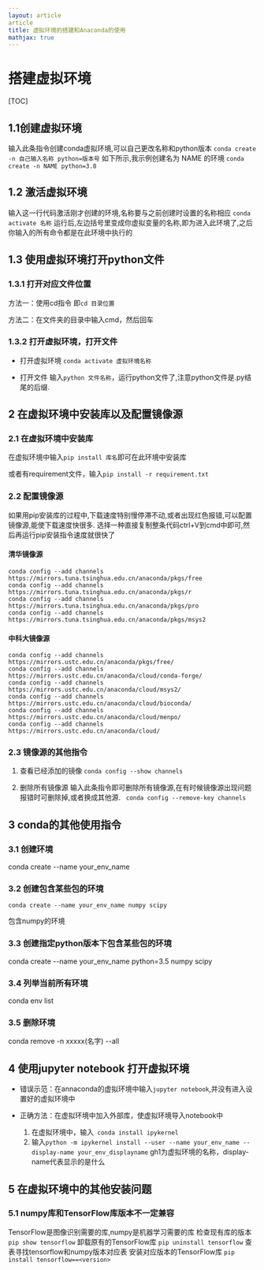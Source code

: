 ```yaml
---
layout: article
article
title: 虚拟环境的搭建和Anaconda的使用
mathjax: true
---
```


# 搭建虚拟环境

[TOC]

## 1.1创建虚拟环境
输入此条指令创建conda虚拟环境,可以自己更改名称和python版本
```conda create -n 自己输入名称 python=版本号```
如下所示,我示例创建名为 NAME 的环境
```conda create -n NAME python=3.8 ```

## 1.2 激活虚拟环境
输入这一行代码激活刚才创建的环境,名称要与之前创建时设置的名称相应
``` conda activate 名称 ```
运行后,左边括号里变成你虚拟变量的名称,即为进入此环境了,之后你输入的所有命令都是在此环境中执行的

## 1.3 使用虚拟环境打开python文件
### 1.3.1 打开对应文件位置
方法一：使用cd指令
即``` cd 目录位置  ```

方法二：在文件夹的目录中输入cmd，然后回车

### 1.3.2 打开虚拟环境，打开文件
- 打开虚拟环境 ``` conda activate 虚拟环境名称 ```

- 打开文件
输入```python 文件名称```，运行python文件了,注意python文件是.py结尾的后缀.

## 2 在虚拟环境中安装库以及配置镜像源

### 2.1 在虚拟环境中安装库
在虚拟环境中输入```pip install 库名```即可在此环境中安装库

或者有requirement文件，输入``` pip install -r requirement.txt ```


### 2.2 配置镜像源
如果用pip安装库的过程中,下载速度特别慢停滞不动,或者出现红色报错,可以配置镜像源,能使下载速度快很多.
选择一种直接复制整条代码ctrl+V到cmd中即可,然后再运行pip安装指令速度就很快了
#### 清华镜像源
```conda config --add channels  https://mirrors.tuna.tsinghua.edu.cn/anaconda/pkgs/main
conda config --add channels  https://mirrors.tuna.tsinghua.edu.cn/anaconda/pkgs/free
conda config --add channels  https://mirrors.tuna.tsinghua.edu.cn/anaconda/pkgs/r
conda config --add channels  https://mirrors.tuna.tsinghua.edu.cn/anaconda/pkgs/pro
conda config --add channels  https://mirrors.tuna.tsinghua.edu.cn/anaconda/pkgs/msys2 
```

#### 中科大镜像源
```conda config --add channels https://mirrors.ustc.edu.cn/anaconda/pkgs/main/
conda config --add channels https://mirrors.ustc.edu.cn/anaconda/pkgs/free/
conda config --add channels https://mirrors.ustc.edu.cn/anaconda/cloud/conda-forge/
conda config --add channels https://mirrors.ustc.edu.cn/anaconda/cloud/msys2/
conda config --add channels https://mirrors.ustc.edu.cn/anaconda/cloud/bioconda/
conda config --add channels https://mirrors.ustc.edu.cn/anaconda/cloud/menpo/
conda config --add channels https://mirrors.ustc.edu.cn/anaconda/cloud/
```
### 2.3 镜像源的其他指令
1. 查看已经添加的镜像
```conda config --show channels```

2. 删除所有镜像源
输入此条指令即可删除所有镜像源,在有时候镜像源出现问题报错时可删除掉,或者换成其他源.
``` conda config --remove-key channels```

## 3 conda的其他使用指令
### 3.1 创建环境
conda create --name your_env_name

### 3.2 创建包含某些包的环境
```conda create --name your_env_name numpy scipy```

包含numpy的环境
### 3.3 创建指定python版本下包含某些包的环境
conda create --name your_env_name python=3.5 numpy scipy

### 3.4 列举当前所有环境
conda env list

### 3.5 删除环境

conda remove -n xxxxx(名字) --all


## 4 使用jupyter notebook 打开虚拟环境

- 错误示范：在annaconda的虚拟环境中输入```jupyter notebook```,并没有进入设置好的虚拟环境中

- 正确方法：在虚拟环境中加入外部库，使虚拟环境导入notebook中
    1. 在虚拟环境中，输入``` conda install ipykernel```
    2. 输入```python -m ipykernel install --user --name your_env_name --display-name your_env_displayname```
    gh1为虚拟环境的名称，display-name代表显示的是什么


## 5 在虚拟环境中的其他安装问题
### 5.1 numpy库和TensorFlow库版本不一定兼容
TensorFlow是图像识别需要的库,numpy是机器学习需要的库
检查现有库的版本 `pip show tensorflow`
卸载原有的TensorFlow库 `pip uninstall tensorflow`
查表寻找tensorflow和numpy版本对应表
安装对应版本的TensorFlow库 `pip install tensorflow==<version>`



